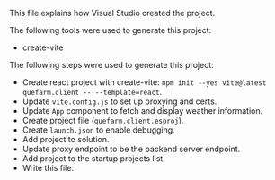 This file explains how Visual Studio created the project.

The following tools were used to generate this project:
- create-vite

The following steps were used to generate this project:
- Create react project with create-vite: `npm init --yes vite@latest quefarm.client -- --template=react`.
- Update `vite.config.js` to set up proxying and certs.
- Update `App` component to fetch and display weather information.
- Create project file (`quefarm.client.esproj`).
- Create `launch.json` to enable debugging.
- Add project to solution.
- Update proxy endpoint to be the backend server endpoint.
- Add project to the startup projects list.
- Write this file.
